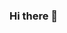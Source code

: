 ### Hi there 👋

<!--
- 🔭 I’m currently studying for a master's degree in Zhejiang University
- 🌱 I’m currently learning Java and JavaScript
- 📫 How to reach me: wuweiqiang98@zju.edu.cn
-->
